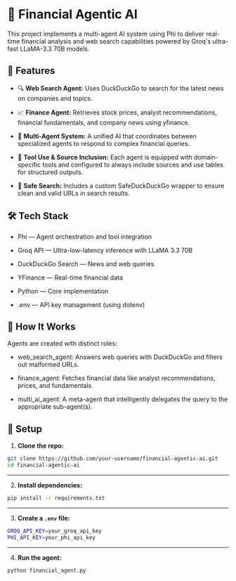 <h1>🧠 Financial Agentic AI</h1>

This project implements a multi-agent AI system using Phi to deliver real-time financial analysis and web search capabilities powered by Groq's ultra-fast LLaMA-3.3 70B models.

<h2>💼 Features</h2>

* 🔍 **Web Search Agent:** Uses DuckDuckGo to search for the latest news on companies and topics.

* 📈 **Finance Agent:** Retrieves stock prices, analyst recommendations, financial fundamentals, and company news using yfinance.

* 🤖 **Multi-Agent System:** A unified AI that coordinates between specialized agents to respond to complex financial queries.

* 🧩 **Tool Use & Source Inclusion:** Each agent is equipped with domain-specific tools and configured to always include sources and use tables for structured outputs.

* 🧹 **Safe Search:** Includes a custom SafeDuckDuckGo wrapper to ensure clean and valid URLs in search results.

<h2>🛠️ Tech Stack</h2>

* Phi — Agent orchestration and tool integration

* Groq API — Ultra-low-latency inference with LLaMA 3.3 70B

* DuckDuckGo Search — News and web queries

* YFinance — Real-time financial data

* Python — Core implementation

* .env — API key management (using dotenv)

<h2>🚀 How It Works</h2>
Agents are created with distinct roles:

* web_search_agent: Answers web queries with DuckDuckGo and filters out malformed URLs.

* finance_agent: Fetches financial data like analyst recommendations, prices, and fundamentals.

* multi_ai_agent: A meta-agent that intelligently delegates the query to the appropriate sub-agent(s).

<h2>🔑 Setup</h2>

1. **Clone the repo:**

```bash
git clone https://github.com/your-username/financial-agentic-ai.git
cd financial-agentic-ai
```

---

2. **Install dependencies:**

```bash
pip install -r requirements.txt
```

---

3. **Create a `.env` file:**

```bash
GROQ_API_KEY=your_groq_api_key
PHI_API_KEY=your_phi_api_key
```

---

4. **Run the agent:**

```bash
python financial_agent.py
```
